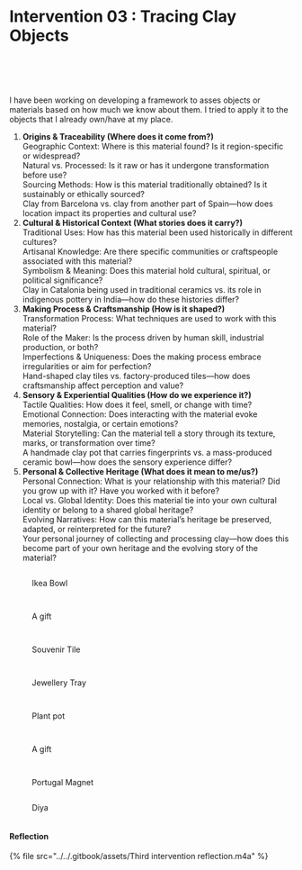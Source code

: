 # Intervention 03 : Tracing Clay Objects



<div><figure><img src="../../.gitbook/assets/1 (6).jpg" alt=""><figcaption></figcaption></figure> <figure><img src="../../.gitbook/assets/4 (2).jpg" alt=""><figcaption></figcaption></figure></div>



<div><figure><img src="../../.gitbook/assets/9 (1).jpg" alt=""><figcaption></figcaption></figure> <figure><img src="../../.gitbook/assets/WhatsApp Image 2025-03-02 at 23.35.37_30a86ef4.jpg" alt=""><figcaption></figcaption></figure> <figure><img src="../../.gitbook/assets/WhatsApp Image 2025-03-02 at 23.35.37_d1cfee7b.jpg" alt=""><figcaption></figcaption></figure></div>

I have been working on developing a framework to asses objects or materials based on how much we know about them. I tried to apply it to the objects that I already own/have at my place. &#x20;

1. **Origins & Traceability (Where does it come from?)**   \
   Geographic Context: Where is this material found? Is it region-specific or widespread?   \
   Natural vs. Processed: Is it raw or has it undergone transformation before use?   \
   Sourcing Methods: How is this material traditionally obtained? Is it sustainably or ethically sourced?   \
   Clay from Barcelona vs. clay from another part of Spain—how does location impact its properties and cultural use?
2. **Cultural & Historical Context (What stories does it carry?)**   \
   Traditional Uses: How has this material been used historically in different cultures?   \
   Artisanal Knowledge: Are there specific communities or craftspeople associated with this material?   \
   Symbolism & Meaning: Does this material hold cultural, spiritual, or political significance?   \
   Clay in Catalonia being used in traditional ceramics vs. its role in indigenous pottery in India—how do these histories differ?
3. **Making Process & Craftsmanship (How is it shaped?)**   \
   Transformation Process: What techniques are used to work with this material?   \
   Role of the Maker: Is the process driven by human skill, industrial production, or both?   \
   Imperfections & Uniqueness: Does the making process embrace irregularities or aim for perfection?   \
   Hand-shaped clay tiles vs. factory-produced tiles—how does craftsmanship affect perception and value?
4. **Sensory & Experiential Qualities (How do we experience it?)**   \
   Tactile Qualities: How does it feel, smell, or change with time?   \
   Emotional Connection: Does interacting with the material evoke memories, nostalgia, or certain emotions?   \
   Material Storytelling: Can the material tell a story through its texture, marks, or transformation over time?   \
   A handmade clay pot that carries fingerprints vs. a mass-produced ceramic bowl—how does the sensory experience differ?
5. **Personal & Collective Heritage (What does it mean to me/us?)**   \
   Personal Connection: What is your relationship with this material? Did you grow up with it? Have you worked with it before?   \
   Local vs. Global Identity: Does this material tie into your own cultural identity or belong to a shared global heritage?   \
   Evolving Narratives: How can this material’s heritage be preserved, adapted, or reinterpreted for the future?   \
   Your personal journey of collecting and processing clay—how does this become part of your own heritage and the evolving story of the material?







<div><figure><img src="../../.gitbook/assets/3 (1).jpg" alt=""><figcaption><p>Ikea Bowl</p></figcaption></figure> <figure><img src="../../.gitbook/assets/4 (1).jpg" alt=""><figcaption></figcaption></figure> <figure><img src="../../.gitbook/assets/5 (1).jpg" alt=""><figcaption><p>A gift</p></figcaption></figure> <figure><img src="../../.gitbook/assets/6 (1).jpg" alt=""><figcaption></figcaption></figure></div>





<div><figure><img src="../../.gitbook/assets/9.jpg" alt=""><figcaption><p>Souvenir Tile</p></figcaption></figure> <figure><img src="../../.gitbook/assets/10.jpg" alt=""><figcaption></figcaption></figure> <figure><img src="../../.gitbook/assets/12.jpg" alt=""><figcaption><p>Jewellery Tray</p></figcaption></figure> <figure><img src="../../.gitbook/assets/13.jpg" alt=""><figcaption></figcaption></figure></div>



<div><figure><img src="../../.gitbook/assets/1 (5).jpg" alt=""><figcaption><p>Plant pot</p></figcaption></figure> <figure><img src="../../.gitbook/assets/11 (2).jpg" alt=""><figcaption></figcaption></figure> <figure><img src="../../.gitbook/assets/14.jpg" alt=""><figcaption><p>A gift </p></figcaption></figure> <figure><img src="../../.gitbook/assets/15.jpg" alt=""><figcaption></figcaption></figure></div>



<div><figure><img src="../../.gitbook/assets/2 (1).jpg" alt=""><figcaption><p>Portugal Magnet</p></figcaption></figure> <figure><img src="../../.gitbook/assets/7 (2).jpg" alt=""><figcaption><p>Diya </p></figcaption></figure> <figure><img src="../../.gitbook/assets/8 (2).jpg" alt=""><figcaption></figcaption></figure></div>



#### Reflection

{% file src="../../.gitbook/assets/Third intervention reflection.m4a" %}





